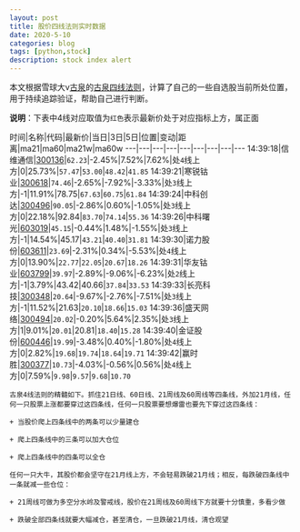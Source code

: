 ```yaml
---
layout: post
title: 股价四线法则实时数据
date: 2020-5-10
categories: blog
tags: [python,stock]
description: stock index alert
---
```



本文根据雪球大v[古泉](https://xueqiu.com/u/7148646888)的[古泉四线法则](https://xueqiu.com/7148646888/130498192)，计算了自己的一些自选股当前所处位置，用于持续追踪验证，帮助自己进行判断。

**说明**：下表中4线对应取值为`红色`表示最新价处于对应指标上方，属正面

时间|名称|代码|最新价|当日|3日|5日|位置|变动|距离|ma21|ma60|ma21w|ma60w
---|---|---|---|---|---|---|---|---
14:39:18|信维通信|[300136](https://xueqiu.com/S/SZ300136)|`62.23`|-2.45%|7.52%|7.62%|处`4`线上方|0|25.73%|`57.47`|`53.00`|`48.42`|`41.85`
14:39:21|寒锐钴业|[300618](https://xueqiu.com/S/SZ300618)|`74.46`|-2.65%|-7.92%|-3.33%|处`3`线上方|-1|11.91%|78.75|`67.63`|`60.75`|`61.84`
14:39:24|中科创达|[300496](https://xueqiu.com/S/SZ300496)|`90.05`|-2.86%|0.60%|-1.05%|处`3`线上方|0|22.18%|92.84|`83.70`|`74.14`|`55.36`
14:39:26|中科曙光|[603019](https://xueqiu.com/S/SH603019)|`45.15`|-0.44%|1.48%|-1.55%|处`3`线上方|-1|14.54%|45.17|`43.21`|`40.40`|`31.81`
14:39:30|诺力股份|[603611](https://xueqiu.com/S/SH603611)|`23.69`|-2.31%|0.34%|-5.53%|处`4`线上方|0|13.90%|`22.77`|`22.05`|`20.67`|`18.26`
14:39:31|华友钴业|[603799](https://xueqiu.com/S/SH603799)|`39.97`|-2.89%|-9.06%|-6.23%|处`2`线上方|-1|3.79%|43.42|40.66|`37.84`|`33.53`
14:39:33|长亮科技|[300348](https://xueqiu.com/S/SZ300348)|`20.64`|-9.67%|-2.76%|-7.51%|处`3`线上方|-1|11.52%|21.63|`20.10`|`18.66`|`15.03`
14:39:36|盛天网络|[300494](https://xueqiu.com/S/SZ300494)|`20.02`|-0.20%|5.64%|2.35%|处`3`线上方|1|9.01%|`20.01`|20.81|`18.40`|`15.28`
14:39:40|金证股份|[600446](https://xueqiu.com/S/SH600446)|`19.99`|-3.48%|0.40%|-1.80%|处`4`线上方|0|2.82%|`19.68`|`19.74`|`18.64`|`19.71`
14:39:42|赢时胜|[300377](https://xueqiu.com/S/SZ300377)|`10.73`|-4.03%|-0.56%|0.56%|处`4`线上方|0|7.59%|`9.98`|`9.57`|`9.68`|`10.70`

```
古泉4线法则的精髓如下。抓住21日线、60日线、21周线及60周线等四条线，外加21月线，任何一只股票上涨都要穿过这四条线，任何一只股票要想爆雷也要先下穿过这四条线：

+ 当股价爬上四条线中的两条可以少量建仓

+ 爬上四条线中的三条可以加大仓位

+ 爬上四条线中的四条可以全仓

任何一只大牛，其股价都会坚守在21月线上方，不会轻易跌破21月线；相反，每跌破四条线中一条就减一些仓位：

+ 21周线可做为多空分水岭及警戒线，股价在21周线及60周线下方就要十分慎重，多看少做

+ 跌破全部四条线就要大幅减仓，甚至清仓，一旦跌破21月线，清仓观望
```